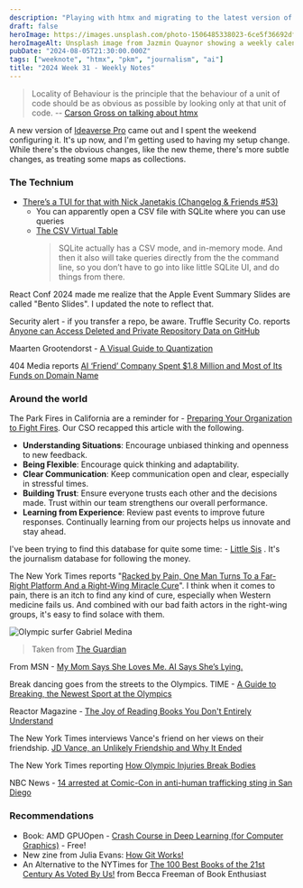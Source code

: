 ```yaml
---
description: "Playing with htmx and migrating to the latest version of Ideaverse Pro. Using SQLite in CSV mode, bento slides, quantization visualized, and AI Friend domain sale. Using Little Sis, a photo of Gabriel Medina, Olympics long-term injuries, and welcoming Breaking."
draft: false
heroImage: https://images.unsplash.com/photo-1506485338023-6ce5f36692df?ixlib=rb-4.0.3&ixid=M3wxMjA3fDB8MHxwaG90by1wYWdlfHx8fGVufDB8fHx8fA%3D%3D&auto=format&fit=crop&w=2370&q=80
heroImageAlt: Unsplash image from Jazmin Quaynor showing a weekly calendar
pubDate: "2024-08-05T21:30:00.000Z"
tags: ["weeknote", "htmx", "pkm", "journalism", "ai"]
title: "2024 Week 31 - Weekly Notes"
---
```


> Locality of Behaviour is the principle that the behaviour of a unit of code should be as obvious as possible by looking only at that unit of code.
> -- [Carson Gross on talking about htmx](https://htmx.org/essays/locality-of-behaviour/)

A new version of [Ideaverse Pro](https://www.linkingyourthinking.com/ideaverse-pro) came out and I spent the weekend configuring it. It's up now, and I'm getting used to having my setup change. While there's the obvious changes, like the new theme, there's more subtle changes, as treating some maps as collections.

### The Technium

- [There’s a TUI for that with Nick Janetakis (Changelog & Friends #53)](https://changelog.com/friends/53)
  - You can apparently open a CSV file with SQLite where you can use queries
  - [The CSV Virtual Table](https://www.sqlite.org/csv.html)
    > SQLite actually has a CSV mode, and in-memory mode. And then it also will take queries directly from the the command line, so you don’t have to go into like little SQLite UI, and do things from there.

React Conf 2024 made me realize that the Apple Event Summary Slides are called "Bento Slides". I updated the note to reflect that.

Security alert - if you transfer a repo, be aware. Truffle Security Co. reports [Anyone can Access Deleted and Private Repository Data on GitHub](https://trufflesecurity.com/blog/anyone-can-access-deleted-and-private-repo-data-github?utm_source=changelog-news)

Maarten Grootendorst - [A Visual Guide to Quantization](https://newsletter.maartengrootendorst.com/p/a-visual-guide-to-quantization)

404 Media reports [AI ‘Friend’ Company Spent $1.8 Million and Most of Its Funds on Domain Name](https://www.404media.co/ai-friend-company-spent-1-8-million-and-most-its-funds-on-domain-name/)

### Around the world

The Park Fires in California are a reminder for - [Preparing Your Organization to Fight Fires](https://hbr.org/1996/05/prepare-your-organization-to-fight-fires). Our CSO recapped this article with the following.

- **Understanding Situations**: Encourage unbiased thinking and openness to new feedback.
- **Being Flexible**: Encourage quick thinking and adaptability.
- **Clear Communication**: Keep communication open and clear, especially in stressful times.
- **Building Trust**: Ensure everyone trusts each other and the decisions made. Trust within our team strengthens our overall performance.
- **Learning from Experience**: Review past events to improve future responses. Continually learning from our projects helps us innovate and stay ahead.

I've been trying to find this database for quite some time: - [Little Sis](https://littlesis.org/) . It's the journalism database for following the money.

The New York Times reports "[Racked by Pain, One Man Turns To a Far-Right Platform And a Right-Wing Miracle Cure](https://www.nytimes.com/2024/07/28/us/politics/far-right-miracle-cure-medbed.html?unlocked_article_code=1.-k0.7ez6.wX9hqU6spKix&amp%3Bsmid=em-share)". I think when it comes to pain, there is an itch to find any kind of cure, especially when Western medicine fails us. And combined with our bad faith actors in the right-wing groups, it's easy to find solace with them.

![Olympic surfer Gabriel Medina](https://i.guim.co.uk/img/media/dd12d2cc64e5053c16b2ecc9f9201cc2e0620086/0_0_6561_4361/master/6561.jpg?width=1300&dpr=2&s=none)

> Taken from [The Guardian](https://www.theguardian.com/sport/article/2024/jul/30/paris-olympics-2024-surfer-gabriel-medina-floating-photo-jerome-brouillet-how-it-was-taken)

From MSN - [My Mom Says She Loves Me. AI Says She’s Lying.](https://www.msn.com/en-us/money/companies/my-mom-says-she-loves-me-ai-says-she-s-lying/ar-BB1qOzmT)

Break dancing goes from the streets to the Olympics. TIME - [A Guide to Breaking, the Newest Sport at the Olympics](https://time.com/6996983/breaking-olympics-paris-scoring/)

Reactor Magazine - [The Joy of Reading Books You Don't Entirely Understand](https://reactormag.com/the-joy-of-reading-books-you-dont-entirely-understand/)

The New York Times interviews Vance's friend on her views on their friendship. [JD Vance, an Unlikely Friendship and Why It Ended](https://www.nytimes.com/2024/07/27/us/politics/jd-vance-friend-transgender.html?campaign_id=190&emc=edit_ufn_20240801&instance_id=130468&nl=from-the-times&regi_id=197092347&segment_id=173875&te=1&user_id=53888c42b17ce2b613ad43a8e73d64ef)

The New York Times reporting [How Olympic Injuries Break Bodies](https://www.nytimes.com/2024/08/01/world/olympics/athlete-injuries.html?unlocked_article_code=1._k0.jLix.9s8pfT5v_dXu&smid=em-share)

NBC News - [14 arrested at Comic-Con in anti-human trafficking sting in San Diego](https://www.nbcnews.com/news/us-news/14-arrested-comic-con-anti-human-trafficking-sting-san-diego-rcna164638)

### Recommendations

- Book: AMD GPUOpen - [Crash Course in Deep Learning (for Computer Graphics)](https://gpuopen.com/learn/deep_learning_crash_course/) - Free!
- New zine from Julia Evans: [How Git Works!](https://jvns.ca/blog/2024/04/25/new-zine--how-git-works-/)
- An Alternative to the NYTimes for [The 100 Best Books of the 21st Century As Voted By Us!](https://beccafreeman.substack.com/p/the-100-best-books-of-the-21st-century) from Becca Freeman of Book Enthusiast
